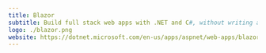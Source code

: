 ```yaml
---
title: Blazor
subtitle: Build full stack web apps with .NET and C#, without writing a line of JavaScript.
logo: ./blazor.png
website: https://dotnet.microsoft.com/en-us/apps/aspnet/web-apps/blazor
---
```

